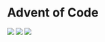 # Advent of Code

![](https://img.shields.io/badge/day%20📅-21-blue)
![](https://img.shields.io/badge/stars%20⭐-15-yellow)
![](https://img.shields.io/badge/days%20completed-7-red)